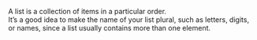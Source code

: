 A list is a collection of items in a particular order.  
It’s a good idea to make the name of your list plural, such as letters, digits, or names, since a list usually contains more than one element.  
